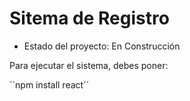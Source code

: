 <h1> Sitema de Registro </h1>

- Estado del proyecto: En Construcción

Para ejecutar el sistema, debes poner: 

´´npm install react´´
